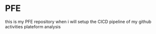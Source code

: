 # PFE
this is my PFE repository  when i will setup the CICD pipeline of my github activities plateform analysis
